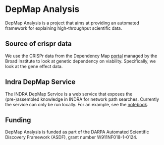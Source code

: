 # DepMap Analysis

DepMap Analysis is a project that aims at providing an automated framework 
for explaining high-throughput scientific data.

## Source of crispr data

We use the CRISPr data from the Dependency Map 
[portal](https://depmap.org/portal/) managed by the Broad Institute to look at
genetic dependency on viability. Specifically, we look at the gene effect data.

## Indra DepMap Service

The INDRA DepMap Service is a web service that exposes the (pre-)assembled 
knowledge in INDRA for network path searches. Currently the service can only 
be run locally. For an example, see the 
[notebook](https://github.com/kkaris/depmap_analysis/blob/web-overhaul/notebooks/Run%20Local%20Service.ipynb).

## Funding

DepMap Analysis is funded as part of the DARPA Automated Scientific Discovery 
Framework (ASDF), grant number W911NF018-1-0124.
